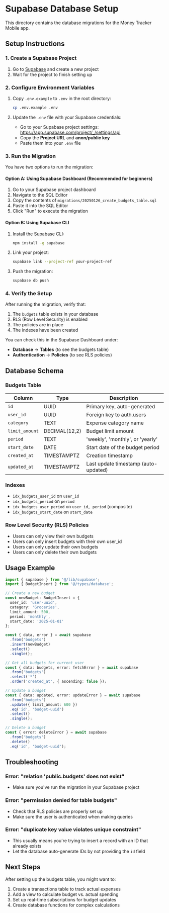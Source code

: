 # Supabase Database Setup

This directory contains the database migrations for the Money Tracker Mobile app.

## Setup Instructions

### 1. Create a Supabase Project

1. Go to [Supabase](https://supabase.com) and create a new project
2. Wait for the project to finish setting up

### 2. Configure Environment Variables

1. Copy `.env.example` to `.env` in the root directory:
   ```bash
   cp .env.example .env
   ```

2. Update the `.env` file with your Supabase credentials:
   - Go to your Supabase project settings: https://app.supabase.com/project/_/settings/api
   - Copy the **Project URL** and **anon/public key**
   - Paste them into your `.env` file

### 3. Run the Migration

You have two options to run the migration:

#### Option A: Using Supabase Dashboard (Recommended for beginners)

1. Go to your Supabase project dashboard
2. Navigate to the SQL Editor
3. Copy the contents of `migrations/20250126_create_budgets_table.sql`
4. Paste it into the SQL Editor
5. Click "Run" to execute the migration

#### Option B: Using Supabase CLI

1. Install the Supabase CLI:
   ```bash
   npm install -g supabase
   ```

2. Link your project:
   ```bash
   supabase link --project-ref your-project-ref
   ```

3. Push the migration:
   ```bash
   supabase db push
   ```

### 4. Verify the Setup

After running the migration, verify that:

1. The `budgets` table exists in your database
2. RLS (Row Level Security) is enabled
3. The policies are in place
4. The indexes have been created

You can check this in the Supabase Dashboard under:
- **Database** → **Tables** (to see the budgets table)
- **Authentication** → **Policies** (to see RLS policies)

## Database Schema

### Budgets Table

| Column | Type | Description |
|--------|------|-------------|
| `id` | UUID | Primary key, auto-generated |
| `user_id` | UUID | Foreign key to auth.users |
| `category` | TEXT | Expense category name |
| `limit_amount` | DECIMAL(12,2) | Budget limit amount |
| `period` | TEXT | 'weekly', 'monthly', or 'yearly' |
| `start_date` | DATE | Start date of the budget period |
| `created_at` | TIMESTAMPTZ | Creation timestamp |
| `updated_at` | TIMESTAMPTZ | Last update timestamp (auto-updated) |

### Indexes

- `idx_budgets_user_id` on `user_id`
- `idx_budgets_period` on `period`
- `idx_budgets_user_period` on `user_id, period` (composite)
- `idx_budgets_start_date` on `start_date`

### Row Level Security (RLS) Policies

- Users can only view their own budgets
- Users can only insert budgets with their own user_id
- Users can only update their own budgets
- Users can only delete their own budgets

## Usage Example

```typescript
import { supabase } from '@/lib/supabase';
import { BudgetInsert } from '@/types/database';

// Create a new budget
const newBudget: BudgetInsert = {
  user_id: 'user-uuid',
  category: 'Groceries',
  limit_amount: 500,
  period: 'monthly',
  start_date: '2025-01-01'
};

const { data, error } = await supabase
  .from('budgets')
  .insert(newBudget)
  .select()
  .single();

// Get all budgets for current user
const { data: budgets, error: fetchError } = await supabase
  .from('budgets')
  .select('*')
  .order('created_at', { ascending: false });

// Update a budget
const { data: updated, error: updateError } = await supabase
  .from('budgets')
  .update({ limit_amount: 600 })
  .eq('id', 'budget-uuid')
  .select()
  .single();

// Delete a budget
const { error: deleteError } = await supabase
  .from('budgets')
  .delete()
  .eq('id', 'budget-uuid');
```

## Troubleshooting

### Error: "relation 'public.budgets' does not exist"
- Make sure you've run the migration in your Supabase project

### Error: "permission denied for table budgets"
- Check that RLS policies are properly set up
- Make sure the user is authenticated when making queries

### Error: "duplicate key value violates unique constraint"
- This usually means you're trying to insert a record with an ID that already exists
- Let the database auto-generate IDs by not providing the `id` field

## Next Steps

After setting up the budgets table, you might want to:

1. Create a transactions table to track actual expenses
2. Add a view to calculate budget vs. actual spending
3. Set up real-time subscriptions for budget updates
4. Create database functions for complex calculations

